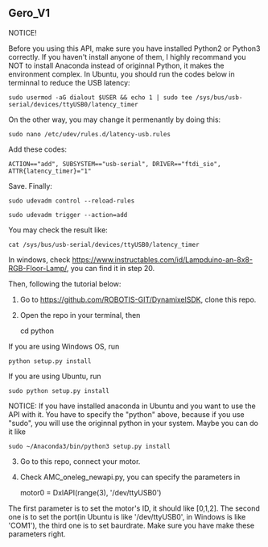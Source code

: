 ## Gero_V1
NOTICE!

Before you using this API, make sure you have installed Python2 or Python3 correctly. If you haven't install anyone of them, I highly recommand you NOT to install Anaconda instead of originnal Python, it makes the environment complex.
In Ubuntu, you should run the codes below in terminnal to reduce the USB latency:


    sudo usermod -aG dialout $USER && echo 1 | sudo tee /sys/bus/usb-serial/devices/ttyUSB0/latency_timer
   


On the other way, you may change it permenantly by doing this:



    sudo nano /etc/udev/rules.d/latency-usb.rules



Add these codes:




    ACTION=="add", SUBSYSTEM=="usb-serial", DRIVER=="ftdi_sio", ATTR{latency_timer}="1" 




Save. Finally:





    sudo udevadm control --reload-rules

    sudo udevadm trigger --action=add



You may check the result like:




    cat /sys/bus/usb-serial/devices/ttyUSB0/latency_timer




In windows, check https://www.instructables.com/id/Lampduino-an-8x8-RGB-Floor-Lamp/, you can find it in step 20.

Then, following the tutorial below:


1. Go to https://github.com/ROBOTIS-GIT/DynamixelSDK, clone this repo.
2. Open the repo in your terminal, then


    cd python
   

If you are using Windows OS, run 


    python setup.py install


If you are using Ubuntu, run 


    sudo python setup.py install


NOTICE: If you have installed anaconda in Ubuntu and you want to use the API with it. You have to specify the "python" above, because if you use "sudo", you will use the originnal python in your system. Maybe you can do it like


    sudo ~/Anaconda3/bin/python3 setup.py install


3. Go to this repo, connect your motor.
4. Check AMC_oneleg_newapi.py, you can specify the parameters in 


    motor0 = DxlAPI(range(3), '/dev/ttyUSB0')


The first parameter is to set the motor's ID, it should like [0,1,2]. The second one is to set the port(in Ubuntu is like '/dev/ttyUSB0', in Windows is like 'COM1'), the third one is to set baurdrate. Make sure you have make these parameters right.

